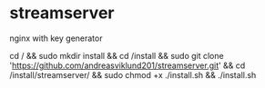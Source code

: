 # streamserver
nginx with key generator

cd / && sudo mkdir install && cd /install && sudo git clone 'https://github.com/andreasviklund201/streamserver.git' && cd /install/streamserver/ && sudo chmod +x ./install.sh && ./install.sh
